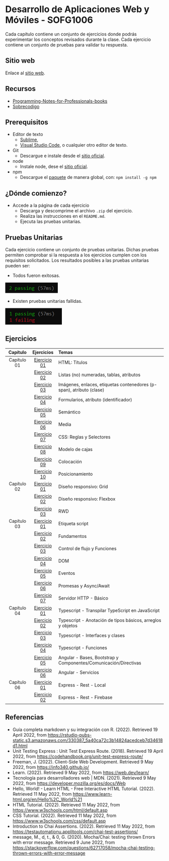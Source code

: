 # Desarrollo de Aplicaciones Web y Móviles - SOFG1006

Cada capítulo contiene un conjunto de ejercicios donde podrás experimentar los conceptos revisados durante la clase. Cada ejercicio contiene un conjunto de pruebas para validar tu respuesta.

## Sitio web

Enlace al [sitio web](https://dawmfiec.github.io/DAWM/).

## Recursos

*  [Programming-Notes-for-Professionals-books](https://github.com/bao-vn/Programming-Notes-for-Professionals-books/tree/master/GoalKicker)
*  [Sobrecodigo](https://www.instagram.com/sobrecodigo/)

## Prerequisitos

* Editor de texto 
	- [Sublime](https://www.sublimetext.com/3),
	- [Visual Studio Code](https://code.visualstudio.com/download), o cualquier otro editor de texto.
* Git
	- Descargue e instale desde el [sitio oficial](https://git-scm.com/downloads).
* node
	- Instale node, dese el [sitio oficial](https://nodejs.org/es/download/).
* npm
	- Descargue el [paquete](https://www.npmjs.com/package/download) de manera global, con: `npm install -g npm` 


## ¿Dónde comienzo?

* Accede a la página de cada ejercicio
	+ Descarga y descomprime el archivo `.zip` del ejercicio.
	+ Realiza las instrucciones en el `README.md`.
	+ Ejecuta las pruebas unitarias.


## Pruebas Unitarias

Cada ejercicio contiene un conjunto de pruebas unitarias. Dichas pruebas permiten comprobar si la respuesta a los ejercicios cumplen con los requisitos solicitados. Los resultados posibles a las pruebas unitarias pueden ser: 

* Todos fueron exitosas.

![image info](images/exito.png)

* Existen pruebas unitarias fallidas.

![image info](images/fallo.png) 

## Ejercicios

| Capítulo      | Ejercicios                                     | Temas    |
| :-----------: | :--------------------------------------------: | :------- |
| Capítulo 01   | [Ejercicio 01](Capítulo01/ejercicio01)         | HTML: Títulos  |
| 			    | [Ejercicio 02](Capítulo01/ejercicio02)         | Listas (no) numeradas, tablas, atributos   |
| 			    | [Ejercicio 03](Capítulo01/ejercicio03)         | Imágenes, enlaces, etiquetas contenedores (p-span), atributo (clase) |
| 			    | [Ejercicio 04](Capítulo01/ejercicio04)         | Formularios, atributo (identificador) |
| 			    | [Ejercicio 05](Capítulo01/ejercicio05)         | Semántico |
| 			    | [Ejercicio 06](Capítulo01/ejercicio06)         | Media |
| 			    | [Ejercicio 07](Capítulo01/ejercicio07)         | CSS: Reglas y Selectores |
| 			    | [Ejercicio 08](Capítulo01/ejercicio08)         | Modelo de cajas |
| 			    | [Ejercicio 09](Capítulo01/ejercicio09)         | Colocación |
| 			    | [Ejercicio 10](Capítulo01/ejercicio10)         | Posicionamiento |
| Capítulo 02   | [Ejercicio 01](Capítulo02/ejercicio01)         | Diseño responsivo: Grid  |
| 			    | [Ejercicio 02](Capítulo02/ejercicio02)         | Diseño responsivo: Flexbox  |
| 			    | [Ejercicio 03](Capítulo02/ejercicio03)         | RWD  |
| Capítulo 03   | [Ejercicio 01](Capítulo03/ejercicio01)         | Etiqueta script  |
| 				| [Ejercicio 02](Capítulo03/ejercicio02)         | Fundamentos  |
|               | [Ejercicio 03](Capítulo03/ejercicio03)         | Control de flujo y Funciones  |
| 				| [Ejercicio 04](Capítulo03/ejercicio04)         | DOM  |
| 				| [Ejercicio 05](Capítulo03/ejercicio05)         | Eventos |
| 				| [Ejercicio 06](Capítulo03/ejercicio06)         | Promesas y Async/Await  |
| 				| [Ejercicio 07](Capítulo03/ejercicio07)         | Servidor HTTP - Básico  |
| Capítulo 04   | [Ejercicio 01](Capítulo04/ejercicio01)         | Typescript - Transpilar TypeScript en JavaScript |
| 				| [Ejercicio 02](Capítulo04/ejercicio02)         | Typescript - Anotación de tipos básicos, arreglos y objetos |
| 				| [Ejercicio 03](Capítulo04/ejercicio03)         | Typescript - Interfaces y clases |
| 				| [Ejercicio 04](Capítulo04/ejercicio04)         | Typescript - Funciones |
| 				| [Ejercicio 05](Capítulo04/ejercicio05)         | Angular - Bases, Bootstrap y Componentes/Comunicación/Directivas |
| 				| [Ejercicio 06](Capítulo04/ejercicio06)         | Angular - Servicios |
| Capítulo 06   | [Ejercicio 01](Capítulo06/ejercicio01)         | Express - Rest - Local|
|               | [Ejercicio 02](Capítulo06/ejercicio02)         | Express - Rest - Firebase |

## Referencias 

* Guía completa markdown y su integración con R. (2022). Retrieved 19 April 2022, from https://rstudio-pubs-static.s3.amazonaws.com/330387_5a40ca72c3b14824acedceb7d34618d1.html
* Unit Testing Express : Unit Test Express Route. (2018). Retrieved 19 April 2022, from https://codehandbook.org/unit-test-express-route/
* Freeman, J. (2022). Client-Side Web Development. Retrieved 9 May 2022, from https://info340.github.io/
* Learn. (2022). Retrieved 9 May 2022, from https://web.dev/learn/
* Tecnología para desarrolladores web | MDN. (2021). Retrieved 9 May 2022, from https://developer.mozilla.org/es/docs/Web
* Hello, World! - Learn HTML - Free Interactive HTML Tutorial. (2022). Retrieved 11 May 2022, from https://www.learn-html.org/en/Hello%2C_World%21
* HTML Tutorial. (2022). Retrieved 11 May 2022, from https://www.w3schools.com/html/default.asp
* CSS Tutorial. (2022). Retrieved 11 May 2022, from https://www.w3schools.com/css/default.asp
* Introduction to Chai Assertions. (2022). Retrieved 11 May 2022, from https://testautomationu.applitools.com/chai-test-assertions/
* message, M., d, t., & 0, G. (2020). Mocha/Chai: testing thrown Errors with error message. Retrieved 9 June 2022, from https://stackoverflow.com/questions/62717058/mocha-chai-testing-thrown-errors-with-error-message
